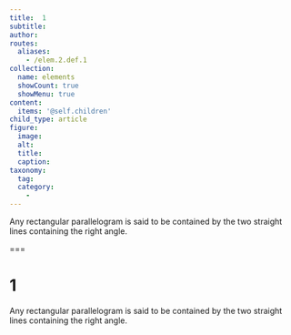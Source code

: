 ```yaml
---
title:  1
subtitle: 
author:
routes:
  aliases:
    - /elem.2.def.1
collection:
  name: elements
  showCount: true
  showMenu: true
content:
  items: '@self.children'
child_type: article
figure:
  image:
  alt:
  title:
  caption:
taxonomy:
  tag:
  category:
    - 
---
```


<p>Any rectangular parallelogram is said to be <hi rend="bold">contained</hi> by the two straight lines containing the right angle.</p>

===

<h1>1</h1>
<p>Any rectangular parallelogram is said to be <span class="bold">contained</span> by the two straight lines containing the right angle.</p>
